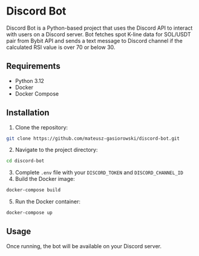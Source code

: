 # Discord Bot

Discord Bot is a Python-based project that uses the Discord API to interact with users on a Discord server.
Bot fetches spot K-line data for SOL/USDT pair from Bybit API and 
sends a text message to Discord channel if the calculated RSI value is over 70 or below 30.

## Requirements

- Python 3.12
- Docker
- Docker Compose

## Installation

1. Clone the repository:
```bash
git clone https://github.com/mateusz-gasiorowski/discord-bot.git
```
2. Navigate to the project directory:
```bash
cd discord-bot
```
3. Complete `.env` file with your `DISCORD_TOKEN` and `DISCORD_CHANNEL_ID`
4. Build the Docker image:
```bash
docker-compose build
```
5. Run the Docker container:
```bash
docker-compose up
```

## Usage

Once running, the bot will be available on your Discord server.
